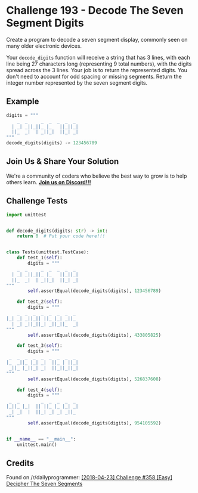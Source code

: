 # Challenge 193 - Decode The Seven Segment Digits

Create a program to decode a seven segment display, commonly seen on many older electronic devices.

Your `decode_digits` function will receive a string that has 3 lines, with each line being 27 characters long (representing 9 total numbers), with the digits spread across the 3 lines. Your job is to return the represented digits. You don't need to account for odd spacing or missing segments. Return the integer number represented by the seven segment digits.

## Example
```python
digits = """
    _  _     _  _  _  _  _ 
  | _| _||_||_ |_   ||_||_|
  ||_  _|  | _||_|  ||_| _|
"""
decode_digits(digits) -> 123456789
```

## Join Us & Share Your Solution

We're a community of coders who believe the best way to grow is to help others learn. **[Join us on Discord!!!](https://discord.gg/sfHykntuGy)**

## Challenge Tests
```py
import unittest


def decode_digits(digits: str) -> int:
    return 0  # Put your code here!!!


class Tests(unittest.TestCase):
    def test_1(self):
        digits = """
    _  _     _  _  _  _  _ 
  | _| _||_||_ |_   ||_||_|
  ||_  _|  | _||_|  ||_| _|
"""
        self.assertEqual(decode_digits(digits), 123456789)

    def test_2(self):
        digits = """
    _  _  _  _  _  _  _  _ 
|_| _| _||_|| ||_ |_| _||_ 
  | _| _||_||_| _||_||_  _|
"""
        self.assertEqual(decode_digits(digits), 433805825)

    def test_3(self):
        digits = """
 _  _  _  _  _  _  _  _  _ 
|_  _||_ |_| _|  ||_ | ||_|
 _||_ |_||_| _|  ||_||_||_|
"""
        self.assertEqual(decode_digits(digits), 526837608)

    def test_4(self):
        digits = """
 _  _        _  _  _  _  _ 
|_||_ |_|  || ||_ |_ |_| _|
 _| _|  |  ||_| _| _| _||_
"""
        self.assertEqual(decode_digits(digits), 954105592)


if __name__ == "__main__":
    unittest.main()
```
## Credits

Found on /r/dailyprogrammer: [\[2018-04-23\] Challenge #358 \[Easy\] Decipher The Seven Segments](https://www.reddit.com/r/dailyprogrammer/comments/8eger3/20180423_challenge_358_easy_decipher_the_seven/)
